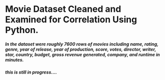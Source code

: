 # Movie Dataset Cleaned and Examined for Correlation Using Python.
#### 


##### In the dataset were roughly 7600 rows of movies including name, rating, genre, year of release, year of production, score, votes, director, writer, star, country, budget, gross revenue generated, company, and runtime in minutes.

##### this is still in progress.... 




